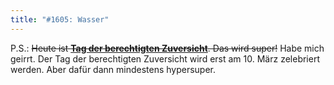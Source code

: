 ```yaml
---
title: "#1605: Wasser"
---
```


P.S.:
<strike>Heute ist <a href="http://www.fonflatter.de/kalender"><strong>Tag der berechtigten Zuversicht</strong></a>. Das wird super!</strike>
Habe mich geirrt. Der Tag der berechtigten Zuversicht wird erst am 10. März zelebriert werden. Aber dafür dann mindestens hypersuper.
